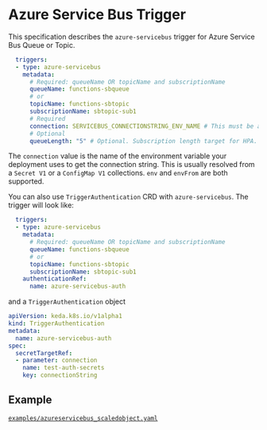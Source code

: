 # Azure Service Bus Trigger

This specification describes the `azure-servicebus` trigger for Azure Service Bus Queue or Topic.

```yaml
  triggers:
  - type: azure-servicebus
    metadata:
      # Required: queueName OR topicName and subscriptionName
      queueName: functions-sbqueue
      # or
      topicName: functions-sbtopic
      subscriptionName: sbtopic-sub1
      # Required
      connection: SERVICEBUS_CONNECTIONSTRING_ENV_NAME # This must be a connection string for a queue itself, and not a namespace level (e.g. RootAccessPolicy) connection string [#215](https://github.com/kedacore/keda/issues/215)
      # Optional
      queueLength: "5" # Optional. Subscription length target for HPA. Default: 5 messages
```

The `connection` value is the name of the environment variable your deployment uses to get the connection string. This is usually resolved from a `Secret V1` or a `ConfigMap V1` collections. `env` and `envFrom` are both supported.

You can also use `TriggerAuthentication` CRD with `azure-servicebus`. The trigger will look like:

```yaml
  triggers:
  - type: azure-servicebus
    metadata:
      # Required: queueName OR topicName and subscriptionName
      queueName: functions-sbqueue
      # or
      topicName: functions-sbtopic
      subscriptionName: sbtopic-sub1
    authenticationRef:
      name: azure-servicebus-auth
```

and a `TriggerAuthentication` object

```yaml
apiVersion: keda.k8s.io/v1alpha1
kind: TriggerAuthentication
metadata:
  name: azure-servicebus-auth
spec:
  secretTargetRef:
  - parameter: connection
    name: test-auth-secrets
    key: connectionString
```

## Example

[`examples/azureservicebus_scaledobject.yaml`](./../../examples/azureservicebus_scaledobject.yaml)